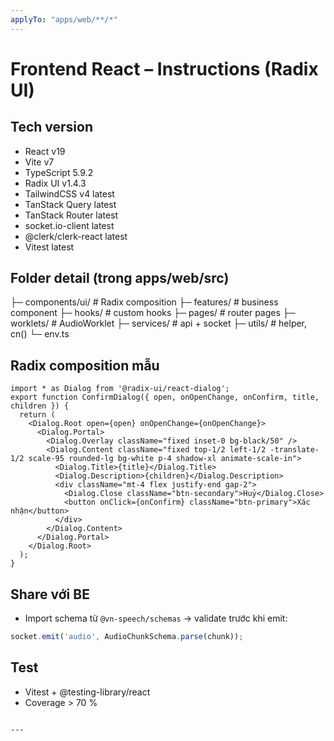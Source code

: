 ```yaml
---
applyTo: "apps/web/**/*"
---
```


# Frontend React – Instructions (Radix UI)

## Tech version
- React v19
- Vite v7
- TypeScript 5.9.2
- Radix UI v1.4.3
- TailwindCSS v4 latest 
- TanStack Query latest 
- TanStack Router latest 
- socket.io-client latest 
- @clerk/clerk-react latest 
- Vitest latest 

## Folder detail (trong apps/web/src)
├─ components/ui/       # Radix composition
├─ features/            # business component
├─ hooks/               # custom hooks
├─ pages/               # router pages
├─ worklets/            # AudioWorklet
├─ services/            # api + socket
├─ utils/               # helper, cn()
└─ env.ts

## Radix composition mẫu
```tsx
import * as Dialog from '@radix-ui/react-dialog';
export function ConfirmDialog({ open, onOpenChange, onConfirm, title, children }) {
  return (
    <Dialog.Root open={open} onOpenChange={onOpenChange}>
      <Dialog.Portal>
        <Dialog.Overlay className="fixed inset-0 bg-black/50" />
        <Dialog.Content className="fixed top-1/2 left-1/2 -translate-1/2 scale-95 rounded-lg bg-white p-4 shadow-xl animate-scale-in">
          <Dialog.Title>{title}</Dialog.Title>
          <Dialog.Description>{children}</Dialog.Description>
          <div className="mt-4 flex justify-end gap-2">
            <Dialog.Close className="btn-secondary">Huỷ</Dialog.Close>
            <button onClick={onConfirm} className="btn-primary">Xác nhận</button>
          </div>
        </Dialog.Content>
      </Dialog.Portal>
    </Dialog.Root>
  );
}
```

## Share với BE
- Import schema từ `@vn-speech/schemas` → validate trước khi emit:
```ts
socket.emit('audio', AudioChunkSchema.parse(chunk));
```

## Test
- Vitest + @testing-library/react
- Coverage > 70 %
```

---